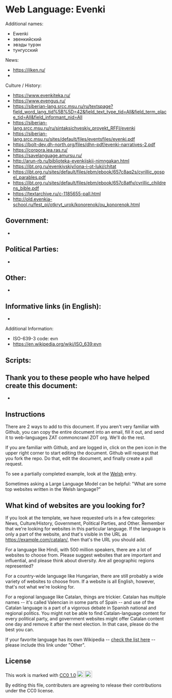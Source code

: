 # Web Language: Evenki

Additional names:
- Ewenki
- эвенкийский
- эвэды турэн
- тунгусский

News:
- https://ilken.ru/
- 

Culture / History:
- https://www.evenkiteka.ru/
- https://www.evengus.ru/
- https://siberian-lang.srcc.msu.ru/ru/textspage?field_word_lang_tid%5B%5D=42&field_text_type_tid=All&field_term_place_tid=All&field_informant_nid=All
- https://siberian-lang.srcc.msu.ru/ru/sintaksichyeskiy_proyekt_RFFI/evenki
- https://siberian-lang.srcc.msu.ru/sites/default/files/eventsfiles/evenki.pdf
- https://bolt-dev.dh-north.org/files/dhn-pdf/evenki-narratives-2.pdf
- https://corpora.iea.ras.ru/
- https://savelanguage.amursu.ru/
- http://arun-rb.ru/biblioteka-evenkijskij-nimngakan.html
- https://ibt.org.ru/evenkiyskiy/iona-i-ot-luki/chitat
- https://ibt.org.ru/sites/default/files/ebm/ebook/657c8aq2s/cyrillic_gospel_parables.pdf
- https://ibt.org.ru/sites/default/files/ebm/ebook/657c8atfv/cyrillic_childrens_bible.pdf
- https://textarchive.ru/c-1185655-pall.html
- http://old.evenkia-school.ru/fest_pi/otkryt_urok/konorenok/ou_konorenok.html

Government:
- 
- 

Political Parties:
- 
- 

Other:
- 
- 

Informative links (in English):
- 
- 

Additional Information:
- ISO-639-3 code: evn
- https://en.wikipedia.org/wiki/ISO_639:evn


Scripts:
- 

Thank you to these people who have helped create this document:
- 
- 

## Instructions

There are 2 ways to add to this document. If you aren't very familiar
with Github, you can copy the entire document into an email, fill it
out, and send it to web-languages ZAT commoncrawl ZOT org. We'll do the rest.

If you are familiar with Github, and are logged in, click on the pen
icon in the upper right corner to start editing the document.
Github will request that you fork the repo. Do that, edit the
document, and finally create a pull request.

To see a partially completed example, look at the
[Welsh](../living/welsh.md) entry.

Sometimes asking a Large Language Model can be helpful: "What are some
top websites written in the Welsh language?"

## What kind of websites are you looking for?

If you look at the template, we have requested urls in a few
categories: News, Culture/History, Government, Political Parties, and
Other. Remember that we're looking for websites in this particular
language. If the language is only a part of the website, and that's
visible in the URL as https://example.com/catalan/, then that's the
URL you should add.

For a language like Hindi, with 500 million speakers, there are a lot
of websites to choose from. Please suggest websites that are important
and influential, and please think about diversity. Are all geographic
regions represented?

For a country-wide language like Hungarian, there are still probably a
wide variety of websites to choose from. If a website is all English,
however, that's not what we're looking for.

For a regional language like Catalan, things are trickier. Catalan has
multiple names -- it's called Valencian in some parts of Spain -- and
use of the Catalan language is a part of a vigorous debate in Spanish
national and regional politics. You might not be able to find
Catalan-language content for every political party, and government
websites might offer Catalan content one day and remove it after
the next election. In that case, please do the best you can.

If your favorite language has its own Wikipedia -- [check the list here](https://en.wikipedia.org/wiki/List_of_Wikipedias) --
please include this link under "Other".

## License

<p xmlns:cc="http://creativecommons.org/ns#" >This work is marked with <a href="https://creativecommons.org/publicdomain/zero/1.0/?ref=chooser-v1" target="_blank" rel="license noopener noreferrer" style="display:inline-block;">CC0 1.0<img style="height:22px!important;margin-left:3px;vertical-align:text-bottom;" src="https://mirrors.creativecommons.org/presskit/icons/cc.svg?ref=chooser-v1" alt=""><img style="height:22px!important;margin-left:3px;vertical-align:text-bottom;" src="https://mirrors.creativecommons.org/presskit/icons/zero.svg?ref=chooser-v1" alt=""></a></p>

By editing this file, contributers are agreeing to release their contributions under the CC0 license.
